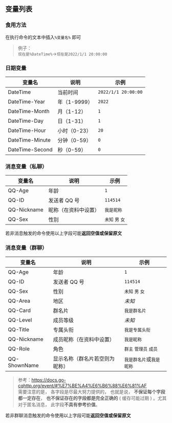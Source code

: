 ## 变量列表
### 食用方法
在执行命令的文本中插入``%变量名%`` 即可 
>例子：  
``现在是%DateTime%``→``现在是2022/1/1 20:00:00``
### 日期变量
| 变量名 | 说明 | 示例 |  
| ---- | ---- | ---- |
| DateTime  | 当前时间 | ``2022/1/1 20:00:00``| 
| DateTime-Year  | 年（1-9999） | ``2022`` | 
| DateTime-Month  | 月（1-12） | ``1`` | 
| DateTime-Day  | 日（1-31） | ``1`` | 
| DateTime-Hour  | 小时（0-23） | ``20`` | 
| DateTime-Minute  | 分钟（0-59） | ``0`` | 
| DateTime-Second  | 秒（0-59） | ``0`` | 

### 消息变量（私聊）
| 变量名 | 说明 | 示例 |  
| ---- | ---- | ---- |
| QQ-Age  | 年龄 | ``1`` | 
| QQ-ID  | 发送者 QQ 号 | ``114514`` | 
| QQ-Nickname  | 昵称（在资料中设置） | ``我是昵称`` | 
| QQ-Sex  | 性别 | ``未知`` ``男`` ``女`` |

若非消息触发的命令使用以上字段可能**返回空值或保留原文**
### 消息变量（群聊）
| 变量名 | 说明 | 示例 |  
| ---- | ---- | ---- |
| QQ-Age  | 年龄 | ``1`` | 
| QQ-ID  | 发送者 QQ 号 | ``114514`` | 
| QQ-Sex  | 性别 | ``未知`` ``男`` ``女`` | 
| QQ-Area  | 地区 | *未知* | 
| QQ-Card  | 群名片 | ``我是群名片`` | 
| QQ-Level  | 成员等级 | *未知* | 
| QQ-Title  | 专属头衔 | ``我是专属头衔`` | 
| QQ-Nickname  | 成员昵称（在资料中设置） | ``我是昵称`` | 
| QQ-Role  | 角色 | ``群主`` ``管理员`` ``成员`` | 
| QQ-ShownName  | 显示名称（群名片若空则为昵称） | ``我是群名片``或``我是昵称`` | 

>参考：https://docs.go-cqhttp.org/event/#%E7%BE%A4%E6%B6%88%E6%81%AF  
需要注意的是， 各字段是尽最大努力提供的， 也就是说， **不保证每个字段都一定存在**， **也不保证存在的字段都是完全正确的** ( 缓存可能过期 ) 。尤其对于匿名消息， 此字段**不具有参考价值**。

若非群聊消息触发的命令使用以上字段可能**返回空值或保留原文**